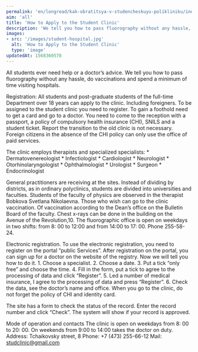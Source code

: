 ```yaml
---
permalink: 'en/longread/kak-obratitsya-v-studencheskuyu-polikliniku/index.html'
aim: 'all'
title: 'How to Apply to the Student Clinic'
description: 'We tell you how to pass fluorography without any hassle, do vaccinations and spend a minimum of time visiting hospitals'
images:
- src: '/images/student-hospital.jpg'
  alt: 'How to Apply to the Student Clinic'
  type: 'image'
updatedAt: 1568360578
---
```

All students ever need help or a doctor’s advice. We tell you how to pass fluorography without any hassle, do vaccinations and spend a minimum of time visiting hospitals.

Registration: All students and post-graduate students of the full-time Department over 18 years can apply to the clinic. Including foreigners. To be assigned to the student clinic you need to register. To gain a foothold need to get a card and go to a doctor. You need to come to the reception with a passport, a policy of compulsory health insurance (CHI), SNILS and a student ticket. Report the transition to the old clinic is not necessary. Foreign citizens in the absence of the CHI policy can only use the office of paid services.

The clinic employs therapists and specialized specialists: \* Dermatovenereologist \* Infectiologist \* Cardiologist \* Neurologist \* Otorhinolaryngologist \* Ophthalmologist \* Urologist \* Surgeon \* Endocrinologist

General practitioners are receiving at the sites. Instead of dividing by districts, as in ordinary polyclinics, students are divided into universities and faculties. Students of the faculty of physics are observed in the therapist Bobkova Svetlana Nikolaevna. Those who wish can go to the clinic vaccination. Of vaccination according to the Dean’s office on the Bulletin Board of the faculty. Chest x-rays can be done in the building on the Avenue of the Revolution,10. The fluorographic office is open on weekdays in two shifts: from 8: 00 to 12:00 and from 14:00 to 17: 00. Phone 255-58-24.

Electronic registration. To use the electronic registration, you need to register on the portal “public Services”. After registration on the portal, you can sign up for a doctor on the website of the registry. Now we will tell you how to do it. 1. Choose a specialist. 2. Choose a date. 3. Put a tick “only free” and choose the time. 4. Fill in the form, put a tick to agree to the processing of data and click “Register”. 5. Led a number of medical insurance, I agree to the processing of data and press “Register”. 6. Check the data, see the doctor’s name and office. When you go to the clinic, do not forget the policy of CHI and identity card.

The site has a form to check the status of the record. Enter the record number and click “Check”. The system will show if your record is approved.

Mode of operation and contacts The clinic is open on weekdays from 8: 00 to 20: 00. On weekends from 9:00 to 14:00 takes the doctor on duty. Address: Tchaikovsky street, 8 Phone: +7 (473) 255-66-12 Mail: [studclinic@gmail.com](mailto:studclinic@gmail.com)
